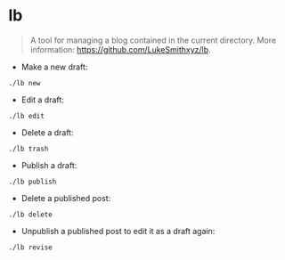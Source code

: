 # lb

> A tool for managing a blog contained in the current directory.
> More information: <https://github.com/LukeSmithxyz/lb>.

- Make a new draft:

`./lb new`

- Edit a draft:

`./lb edit`

- Delete a draft:

`./lb trash`

- Publish a draft:

`./lb publish`

- Delete a published post:

`./lb delete`

- Unpublish a published post to edit it as a draft again:

`./lb revise`
